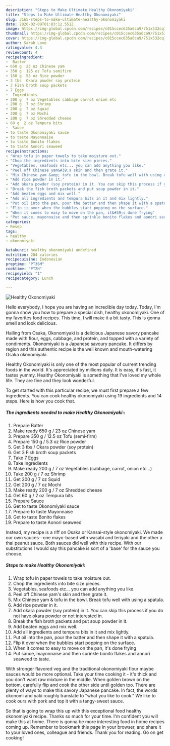 ```yaml
---
description: "Steps to Make Ultimate Healthy Okonomiyaki"
title: "Steps to Make Ultimate Healthy Okonomiyaki"
slug: 3165-steps-to-make-ultimate-healthy-okonomiyaki
date: 2020-02-09T01:03:12.551Z
image: https://img-global.cpcdn.com/recipes/c015ccec635a6ca9/751x532cq70/healthy-okonomiyaki-recipe-main-photo.jpg
thumbnail: https://img-global.cpcdn.com/recipes/c015ccec635a6ca9/751x532cq70/healthy-okonomiyaki-recipe-main-photo.jpg
cover: https://img-global.cpcdn.com/recipes/c015ccec635a6ca9/751x532cq70/healthy-okonomiyaki-recipe-main-photo.jpg
author: Sarah Love
ratingvalue: 4.3
reviewcount: 4
recipeingredient:
-  Batter
- 650 g  23 oz Chinese yam
- 350 g  125 oz Tofu semifirm
- 150 g  53 oz Rice powder
- 3 tbs  Okara powder soy protein
- 3 Fish broth soup packets
- 7 Eggs
-  Ingredients
- 200 g  7 oz Vegetables cabbage carrot onion etc
- 200 g  7 oz Shrimp
- 200 g  7 oz Squid
- 200 g  7 oz Mochi
- 200 g  7 oz Shredded cheese
- 60 g  2 oz Tempura bits
-  Sauce
- to taste Okonomiyaki sauce
- to taste Mayonnaise
- to taste Bonito flakes
- to taste Aonori seaweed
recipeinstructions:
- "Wrap tofu in paper towels to take moisture out."
- "Chop the ingredients into bite size pieces."
- "Vegetables, seafoods etc... you can add anything you like."
- "Peel off Chinese yam&#39;s skin and then grate it."
- "Mix Chinese yam &amp; tofu in the bowl. Break tofu well with using a spatula."
- "Add rice powder in it."
- "Add okara powder (soy protein) in it. You can skip this process if you do not have okara powder or not interested in."
- "Break the fish broth packets and put soup powder in it."
- "Add beaten eggs and mix well."
- "Add all ingredients and tempura bits in it and mix lightly."
- "Put oil into the pan, pour the batter and then shape it with a spatula."
- "Flip it over when the bubbles start popping on the surface."
- "When it comes to easy to move on the pan, it&#39;s done frying"
- "Put sauce, mayonnaise and then sprinkle bonito flakes and aonori seaweed to taste."
categories:
- Resep
tags:
- healthy
- okonomiyaki

katakunci: healthy okonomiyaki undefined
nutrition: 284 calories
recipecuisine: Indonesian
preptime: "PT36M"
cooktime: "PT2H"
recipeyield: "1"
recipecategory: Lunch

---
```



![Healthy Okonomiyaki](https://img-global.cpcdn.com/recipes/c015ccec635a6ca9/751x532cq70/healthy-okonomiyaki-recipe-main-photo.jpg)

Hello everybody, I hope you are having an incredible day today. Today, I'm gonna show you how to prepare a special dish, healthy okonomiyaki. One of my favorites food recipes. This time, I will make it a bit tasty. This is gonna smell and look delicious.

Hailing from Osaka, Okonomiyaki is a delicious Japanese savory pancake made with flour, eggs, cabbage, and protein, and topped with a variety of condiments. Okonomiyaki is a Japanese savoury pancake. It differs by region and this authentic recipe is the well known and mouth-watering Osaka okonomiyaki.

Healthy Okonomiyaki is only one of the most popular of current trending foods in the world. It's appreciated by millions daily. It is easy, it's fast, it tastes yummy. Healthy Okonomiyaki is something that I've loved my whole life. They are fine and they look wonderful.


To get started with this particular recipe, we must first prepare a few ingredients. You can cook healthy okonomiyaki using 19 ingredients and 14 steps. Here is how you cook that.

##### The ingredients needed to make Healthy Okonomiyaki::

1. Prepare  Batter
1. Make ready 650 g / 23 oz Chinese yam
1. Prepare 350 g / 12.5 oz Tofu (semi-firm)
1. Prepare 150 g / 5.3 oz Rice powder
1. Get 3 tbs / Okara powder (soy protein)
1. Get 3 Fish broth soup packets
1. Take 7 Eggs
1. Take  Ingredients
1. Make ready 200 g / 7 oz Vegetables (cabbage, carrot, onion etc...)
1. Take 200 g / 7 oz Shrimp
1. Get 200 g / 7 oz Squid
1. Get 200 g / 7 oz Mochi
1. Make ready 200 g / 7 oz Shredded cheese
1. Get 60 g / 2 oz Tempura bits
1. Prepare  Sauce
1. Get to taste Okonomiyaki sauce
1. Prepare to taste Mayonnaise
1. Get to taste Bonito flakes
1. Prepare to taste Aonori seaweed


Instead, my recipe is a riff on Osaka or Kansai-style okonomiyaki. We made our own sauces--one mayo-based with wasabi and teriyaki and the other a thai peanut sauce. Both sauces did well with this recipe. With our substitutions I would say this pancake is sort of a &#39;base&#39; for the sauce you choose. 

##### Steps to make Healthy Okonomiyaki:

1. Wrap tofu in paper towels to take moisture out.
1. Chop the ingredients into bite size pieces.
1. Vegetables, seafoods etc... you can add anything you like.
1. Peel off Chinese yam&#39;s skin and then grate it.
1. Mix Chinese yam &amp; tofu in the bowl. Break tofu well with using a spatula.
1. Add rice powder in it.
1. Add okara powder (soy protein) in it. You can skip this process if you do not have okara powder or not interested in.
1. Break the fish broth packets and put soup powder in it.
1. Add beaten eggs and mix well.
1. Add all ingredients and tempura bits in it and mix lightly.
1. Put oil into the pan, pour the batter and then shape it with a spatula.
1. Flip it over when the bubbles start popping on the surface.
1. When it comes to easy to move on the pan, it&#39;s done frying
1. Put sauce, mayonnaise and then sprinkle bonito flakes and aonori seaweed to taste.


With stronger flavored veg and the traditional okonomiyaki flour maybe sauces would be more optional. Take your time cooking it - it&#39;s thick and you don&#39;t want raw mixture in the middle. When golden brown on the bottom, carefully flip and cook the other side until golden too. There are plenty of ways to make this savory Japanese pancake. In fact, the words okonomi and yaki roughly translate to &#34;what you like to cook.&#34; We like to cook ours with pork and top it with a tangy-sweet sauce. 

So that is going to wrap this up with this exceptional food healthy okonomiyaki recipe. Thanks so much for your time. I'm confident you will make this at home. There is gonna be more interesting food in home recipes coming up. Remember to bookmark this page in your browser, and share it to your loved ones, colleague and friends. Thank you for reading. Go on get cooking!

